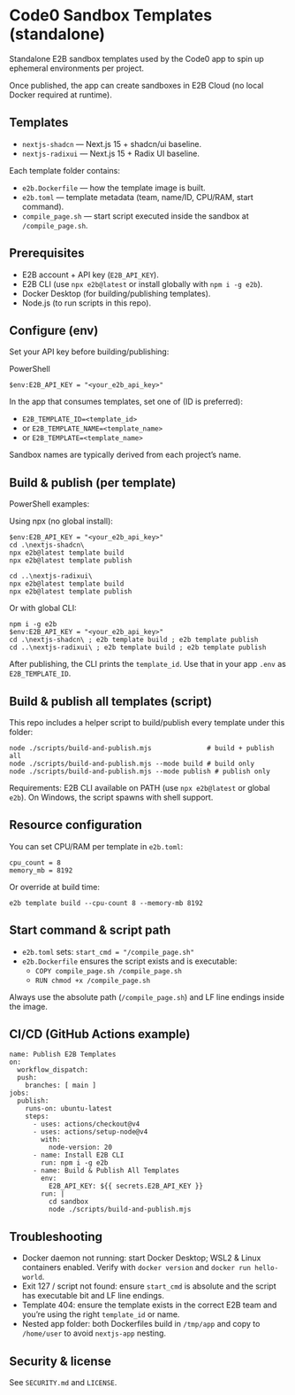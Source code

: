 # Code0 Sandbox Templates (standalone)

Standalone E2B sandbox templates used by the Code0 app to spin up ephemeral environments per project.

Once published, the app can create sandboxes in E2B Cloud (no local Docker required at runtime).

## Templates
- `nextjs-shadcn` — Next.js 15 + shadcn/ui baseline.
- `nextjs-radixui` — Next.js 15 + Radix UI baseline.

Each template folder contains:
- `e2b.Dockerfile` — how the template image is built.
- `e2b.toml` — template metadata (team, name/ID, CPU/RAM, start command).
- `compile_page.sh` — start script executed inside the sandbox at `/compile_page.sh`.

## Prerequisites
- E2B account + API key (`E2B_API_KEY`).
- E2B CLI (use `npx e2b@latest` or install globally with `npm i -g e2b`).
- Docker Desktop (for building/publishing templates).
- Node.js (to run scripts in this repo).

## Configure (env)
Set your API key before building/publishing:

PowerShell
```
$env:E2B_API_KEY = "<your_e2b_api_key>"
```

In the app that consumes templates, set one of (ID is preferred):
- `E2B_TEMPLATE_ID=<template_id>`
- or `E2B_TEMPLATE_NAME=<template_name>`
- or `E2B_TEMPLATE=<template_name>`

Sandbox names are typically derived from each project’s name.

## Build & publish (per template)
PowerShell examples:

Using npx (no global install):
```
$env:E2B_API_KEY = "<your_e2b_api_key>"
cd .\nextjs-shadcn\
npx e2b@latest template build
npx e2b@latest template publish

cd ..\nextjs-radixui\
npx e2b@latest template build
npx e2b@latest template publish
```

Or with global CLI:
```
npm i -g e2b
$env:E2B_API_KEY = "<your_e2b_api_key>"
cd .\nextjs-shadcn\ ; e2b template build ; e2b template publish
cd ..\nextjs-radixui\ ; e2b template build ; e2b template publish
```

After publishing, the CLI prints the `template_id`. Use that in your app `.env` as `E2B_TEMPLATE_ID`.

## Build & publish all templates (script)

This repo includes a helper script to build/publish every template under this folder:

```
node ./scripts/build-and-publish.mjs              # build + publish all
node ./scripts/build-and-publish.mjs --mode build # build only
node ./scripts/build-and-publish.mjs --mode publish # publish only
```

Requirements: E2B CLI available on PATH (use `npx e2b@latest` or global `e2b`). On Windows, the script spawns with shell support.

## Resource configuration
You can set CPU/RAM per template in `e2b.toml`:

```
cpu_count = 8
memory_mb = 8192
```

Or override at build time:

```
e2b template build --cpu-count 8 --memory-mb 8192
```

## Start command & script path
- `e2b.toml` sets: `start_cmd = "/compile_page.sh"`
- `e2b.Dockerfile` ensures the script exists and is executable:
  - `COPY compile_page.sh /compile_page.sh`
  - `RUN chmod +x /compile_page.sh`

Always use the absolute path (`/compile_page.sh`) and LF line endings inside the image.

## CI/CD (GitHub Actions example)
```
name: Publish E2B Templates
on:
  workflow_dispatch:
  push:
    branches: [ main ]
jobs:
  publish:
    runs-on: ubuntu-latest
    steps:
      - uses: actions/checkout@v4
      - uses: actions/setup-node@v4
        with:
          node-version: 20
      - name: Install E2B CLI
        run: npm i -g e2b
      - name: Build & Publish All Templates
        env:
          E2B_API_KEY: ${{ secrets.E2B_API_KEY }}
        run: |
          cd sandbox
          node ./scripts/build-and-publish.mjs
```

## Troubleshooting
- Docker daemon not running: start Docker Desktop; WSL2 & Linux containers enabled. Verify with `docker version` and `docker run hello-world`.
- Exit 127 / script not found: ensure `start_cmd` is absolute and the script has executable bit and LF line endings.
- Template 404: ensure the template exists in the correct E2B team and you’re using the right `template_id` or name.
- Nested app folder: both Dockerfiles build in `/tmp/app` and copy to `/home/user` to avoid `nextjs-app` nesting.

## Security & license
See `SECURITY.md` and `LICENSE`.